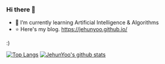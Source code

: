 ### Hi there 👋

- 🌱 I’m currently learning Artificial Intelligence & Algorithms
- ⭐️ Here's my blog. https://jehunyoo.github.io/

:)

<!--
**JehunYoo/JehunYoo** is a ✨ _special_ ✨ repository because its `README.md` (this file) appears on your GitHub profile.

Here are some ideas to get you started:

- 🔭 I’m currently working on ...
- 🌱 I’m currently learning ...
- 👯 I’m looking to collaborate on ...
- 🤔 I’m looking for help with ...
- 💬 Ask me about ...
- 📫 How to reach me: ...
- 😄 Pronouns: ...
- ⚡ Fun fact: ...
-->

[![Top Langs](https://github-readme-stats.vercel.app/api/top-langs/?username=JehunYoo)](https://github.com/anuraghazra/github-readme-stats)
[![JehunYoo's github stats](https://github-readme-stats.vercel.app/api?username=JehunYoo&show_icons=true)](https://github.com/anuraghazra/github-readme-stats)
